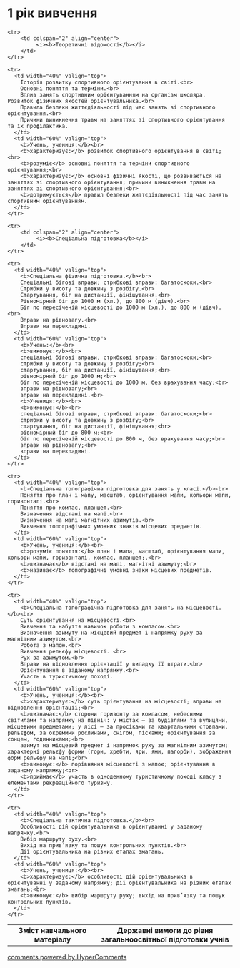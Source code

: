 <div id="hypercomments_widget" class="js-hypercomments-widget invisible"></div>

1 рік вивчення
=============================

<table>
  <body>
    <tr>
      <td width="40%" align="center">
        <b>Зміст навчального матеріалу</b>
      </td>
      <td width="60%" align="center" valign="top">
        <b>Державні вимоги до рівня загальноосвітньої підготовки учнів</b>
      </td>
    </tr>

    <tr>
    	<td colspan="2" align="center">
    		 <i><b>Теоретичні відомості</b></i>
    	</td>
    </tr>

    <tr>
      <td width="40%" valign="top">
        Історія розвитку спортивного орієнтування в світі.<br>
		Основні поняття та терміни.<br>
		Вплив занять спортивним орієнтуванням на організм школяра. Розвиток фізичних якостей орієнтувальника.<br>
		Правила безпеки життєдіяльності під час занять зі спортивного орієнтування.<br>
		Причини виникнення травм на заняттях зі спортивного орієнтування та їх профілактика.
      </td>
      <td width="60%" valign="top">
        <b>Учень, учениця:</b><br>
        <b>характеризує:</b> розвиток спортивного орієнтування в світі;<br>
        <b>розуміє</b> основні поняття та терміни спортивного орієнтування;<br>
        <b>характеризує:</b> основні фізичні якості, що розвиваються на заняттях зі спортивного орієнтування; причини виникнення травм на заняттях зі спортивного орієнтування;<br>
        <b>дотримується</b> правил безпеки життєдіяльності під час занять спортивним орієнтуванням.
      </td>
    </tr>

    <tr>
    	<td colspan="2" align="center">
    		 <i><b>Спеціальна підготовка</b></i>
    	</td>
    </tr>

    <tr>
      <td width="40%" valign="top">
       	<b>Спеціальна фізична підготовка.</b><br>
       	Спеціальні бігові вправи; стрибкові вправи: багатоскоки.<br>
		Стрибки у висоту та довжину з розбігу.<br>
		Стартування, біг на дистанції, фінішування.<br>
		Рівномірний біг до 1000 м (хл.), до 800 м (дівч).<br>
		Біг по пересіченій місцевості до 1000 м (хл.), до 800 м (дівч).<br>
		Вправи на рівновагу.<br>
		Вправи на перекладині.
      </td>
      <td width="60%" valign="top">
      	<b>Учень:</b><br>
        <b>виконує:</b><br>
        спеціальні бігові вправи, стрибкові вправи: багатоскоки;<br>
        стрибки у висоту та довжину з розбігу;<br>
        стартування, біг на дистанції, фінішування;<br>
        рівномірний біг до 1000 м;<br>
        біг по пересіченій місцевості до 1000 м, без врахування часу;<br>
        вправи на рівновагу;<br>
        вправи на перекладині.<br>
        <b>Учениця:</b><br>
        <b>виконує:</b><br>
        спеціальні бігові вправи, стрибкові вправи: багатоскоки;<br>
		стрибки у висоту та довжину з розбігу;<br>
		стартування, біг на дистанції, фінішування;<br>
		рівномірний біг до 800 м;<br>
		біг по пересіченій місцевості до 800 м, без врахування часу;<br>
		вправи на рівновагу;<br>
		вправи на перекладині.
      </td>
    </tr>

    <tr>
      <td width="40%" valign="top">
       	<b>Спеціальна топографічна підготовка для занять у класі.</b><br>
       	Поняття про план і мапу, масштаб, орієнтування мапи, кольори мапи, горизонталі.<br>
		Поняття про компас, планшет.<br>
		Визначення відстані на мапі.<br>
		Визначення на мапі магнітних азимутів.<br>
		Вивчення топографічних умовних знаків місцевих предметів.
      </td>
      <td width="60%" valign="top">
      	<b>Учень, учениця:</b><br>
        <b>розуміє поняття:</b> план і мапа, масштаб, орієнтування мапи, кольори мапи, горизонталі, компас, планшет;,<br>
		<b>визначає</b> відстані на мапі, магнітні азимуту;<br>
		<b>називає</b> топографічні умовні знаки місцевих предметів.
      </td>
    </tr>

    <tr>
      <td width="40%" valign="top">
       	<b>Спеціальна топографічна підготовка для занять на місцевості.</b><br>
       	Суть орієнтування на місцевості.<br>
		Вивчення та набуття навичок роботи з компасом.<br>
		Визначення азимуту на місцевий предмет і напрямку руху за магнітним азимутом.<br>
		Робота з мапою.<br>
		Вивчення рельєфу місцевості. <br>
		Рух за азимутом.<br>
		Вправи на відновлення орієнтації у випадку її втрати.<br>
		Орієнтування в заданому напрямку.<br>
		Участь в туристичному поході.
      </td>
      <td width="60%" valign="top">
      	<b>Учень, учениця:</b><br>
        <b>характеризує:</b> суть орієнтування на місцевості; вправи на відновлення орієнтації;<br>
		<b>визначає:</b> сторони горизонту за компасом, небесними світилами та напрямку на північ: у містах – за будівлями та вулицями, місцевими предметами; у лісі – за просіками та квартальними стовпами, рельєфом, за окремими рослинами, снігом, пісками; орієнтування за сонцем, годинниками;<br>
		азимут на місцевий предмет і напрямок руху за магнітним азимутом; характерні рельєфу форми (гори, хребти, яри, ями, пагорби), зображення форм рельєфу на мапі;<br>
		<b>виконує:</b> порівняння місцевості з мапою; орієнтування в заданому напрямку;<br>
		<b>приймає</b> участь в одноденному туристичному поході класу з елементами рекреаційного туризму.
      </td>
    </tr>

    <tr>
      <td width="40%" valign="top">
       	<b>Спеціальна тактична підготовка.</b><br>
       	Особливості дій орієнтувальника в орієнтуванні у заданому напрямку.<br>
		Вибір маршруту руху.<br>
		Вихід на прив’язку та пошук контрольних пунктів.<br>
		Дії орієнтувальника на різних етапах змагань.
      </td>
      <td width="60%" valign="top">
      	<b>Учень, учениця:</b><br>
        <b>характеризує:</b> особливості дій орієнтувальника в орієнтуванні у заданому напрямку; дії орієнтувальника на різних етапах змагань;<br>
		<b>виконує:</b> вибір маршруту руху; вихід на прив’язку та пошук контрольних пунктів.
      </td>
    </tr>
  </body>
</table>

<div class="js-hypercomments-container">
    <a href="http://hypercomments.com" class="hc-link" title="comments widget">comments powered by HyperComments</a>
</div>